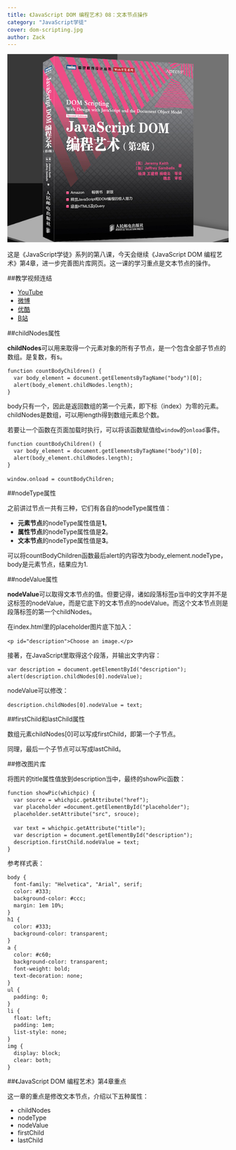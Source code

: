 ```yaml
---
title: 《JavaScript DOM 编程艺术》08：文本节点操作
category: "JavaScript学徒"
cover: dom-scripting.jpg
author: Zack
---
```


![JavaScript DOM 编程艺术](dom-scripting.jpg)

这是《JavaScript学徒》系列的第八课，今天会继续《JavaScript DOM 编程艺术》第4章，进一步完善图片库网页。这一课的学习重点是文本节点的操作。

##教学视频连结

* [YouTube](https://youtu.be/fHZVRX6tbCU)
* [微博](http://weibo.com/u/1736214117)
* [优酷](https://v.youku.com/v_show/id_XMzgxNDg5MjYxMg==.html)
* [B站](https://www.bilibili.com/video/av31274606/)

##childNodes属性

**childNodes**可以用来取得一个元素对象的所有子节点，是一个包含全部子节点的数组。是复数，有s。

```
function countBodyChildren() {
  var body_element = document.getElementsByTagName("body")[0];
  alert(body_element.childNodes.length);
}

```

body只有一个，因此是返回数组的第一个元素，即下标（index）为零的元素。childNodes是数组，可以用length得到数组元素总个数。

若要让一个函数在页面加载时执行，可以将该函数赋值给`window`的`onload`事件。

```
function countBodyChildren() {
  var body_element = document.getElementsByTagName("body")[0];
  alert(body_element.childNodes.length);
}

window.onload = countBodyChildren;
```

##nodeType属性

之前讲过节点一共有三种，它们有各自的nodeType属性值：

* **元素节点**的nodeType属性值是**1**。
* **属性节点**的nodeType属性值是**2**。
* **文本节点**的nodeType属性值是**3**。

可以将countBodyChildren函数最后alert的内容改为body_element.nodeType，body是元素节点，结果应为1.

##nodeValue属性

**nodeValue**可以取得文本节点的值。但要记得，诸如段落标签p当中的文字并不是这标签的nodeValue，而是它底下的文本节点的nodeValue。而这个文本节点则是段落标签的第一个childNodes。

在index.html里的placeholder图片底下加入：

`<p id="description">Choose an image.</p>`

接著，在JavaScript里取得这个段落，并输出文字内容：

```
var description = document.getElementById("description");
alert(description.childNodes[0].nodeValue);
```

nodeValue可以修改：

`description.childNodes[0].nodeValue = text;`

##firstChild和lastChild属性

数组元素childNodes[0]可以写成firstChild，即第一个子节点。

同理，最后一个子节点可以写成lastChild。

##修改图片库

将图片的title属性值放到description当中，最终的showPic函数：

```
function showPic(whichpic) {
  var source = whichpic.getAttribute("href");
  var placeholder =document.getElementById("placeholder");
  placeholder.setAttribute("src", srouce);
  
  var text = whichpic.getAttribute("title");
  var description = document.getElementById("description");
  description.firstChild.nodeValue = text;
}
```

参考样式表：
```
body {
  font-family: "Helvetica", "Arial", serif;
  color: #333;
  background-color: #ccc;
  margin: 1em 10%;
}
h1 {
  color: #333;
  background-color: transparent;
}
a {
  color: #c60;
  background-color: transparent;
  font-weight: bold;
  text-decoration: none;
}
ul {
  padding: 0;
}
li {
  float: left;
  padding: 1em;
  list-style: none;
}
img {
  display: block;
  clear: both;
}
```

##《JavaScript DOM 编程艺术》第4章重点

这一章的重点是修改文本节点，介绍以下五种属性：

* childNodes
* nodeType
* nodeValue
* firstChild
* lastChild